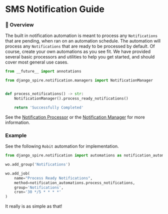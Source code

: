 # SMS Notification Guide

### 👀 Overview 
The built in notification automation is meant to process any `Notifications` that are pending, when ran on an automation schedule.
The automation will process any `Notifications` that are ready to be processed by default. Of course, create your own automations as you see fit.
We have provided several basic processors and utilities to help you get started, and should cover most general use cases.

```python
from __future__ import annotations

from django_spire.notification.managers import NotificationManager


def process_notifications() -> str:
    NotificationManager().process_ready_notifications()

    return 'Successfully Completed'

```

See the [Notification Processor](https://github.com/stratusadv/django-spire/blob/main/django_spire/notification/processors/notification.py)
or the [Notification Manager](https://github.com/stratusadv/django-spire/blob/main/django_spire/notification/processors/notification.py)
for more information.

### Example
See the following `Robit` automation for implementation.
```python
from django_spire.notification import automations as notification_automations

wo.add_group('Notifications')

wo.add_job(
    name="Process Ready Notifications",
    method=notification_automations.process_notifications,
    group='Notifications',
    cron='30 */5 * * * *'
)
```

It really is as simple as that!
